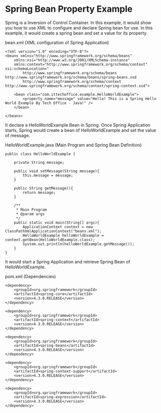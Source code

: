 # Spring Bean Property Example

Spring is a Inversion of Control Container. In this example, it would show you how to use XML to configure and declare Spring bean for use. 
In this example, it would create a spring bean and set a value for its property.

bean.xml (XML configuration of Spring Application)
```
<?xml version="1.0" encoding="UTF-8"?>
<beans xmlns="http://www.springframework.org/schema/beans"
    xmlns:xsi="http://www.w3.org/2001/XMLSchema-instance"
    xmlns:context="http://www.springframework.org/schema/context" xsi:schemaLocation="
        http://www.springframework.org/schema/beans http://www.springframework.org/schema/beans/spring-beans.xsd
        http://www.springframework.org/schema/context http://www.springframework.org/schema/context/spring-context.xsd">

	<bean class="com.ittechoffice.example.HelloWorldExample">
		<property name="message" value="Hello! This is a Spring Hello World Example By Tech Office - Java!" />
	</bean>

</beans>
```

It declare a HelloWorldExample Bean in Spring. Once Spring Application starts, Spring would create a bean of HelloWorldExample and set the value of message. 

HelloWorldExample.java (Main Program and Spring Bean Definition)
```
public class HelloWorldExample {
	
	private String message;
	
	public void setMessage(String message){
		this.message = message;
	}
	
	public String getMessage(){
		return message;
	}
	
	/**
	 * Main Program 
	 * @param args
	 */
	public static void main(String[] args){
		ApplicationContext context = new ClassPathXmlApplicationContext("beans.xml");
		HelloWorldExample helloWorldExample = context.getBean(HelloWorldExample.class);
		System.out.println(helloWorldExample.getMessage());
	}
}

```
It would start a Spring Application and retrieve Spring Bean of HelloWorldExample. 


pom.xml (Dependencies)
```
<dependency>
	<groupId>org.springframework</groupId>
	<artifactId>spring-core</artifactId>
	<version>4.3.0.RELEASE</version>
</dependency>

<dependency>
	<groupId>org.springframework</groupId>
	<artifactId>spring-context</artifactId>
	<version>4.3.0.RELEASE</version>
</dependency>

<dependency>
	<groupId>org.springframework</groupId>
	<artifactId>spring-beans</artifactId>
	<version>4.3.0.RELEASE</version>
</dependency>

<dependency>
	<groupId>org.springframework</groupId>
	<artifactId>spring-context-support</artifactId>
	<version>4.3.0.RELEASE</version>
</dependency>

<dependency>
	<groupId>org.springframework</groupId>
	<artifactId>spring-expression</artifactId>
	<version>4.3.0.RELEASE</version>
</dependency>
```